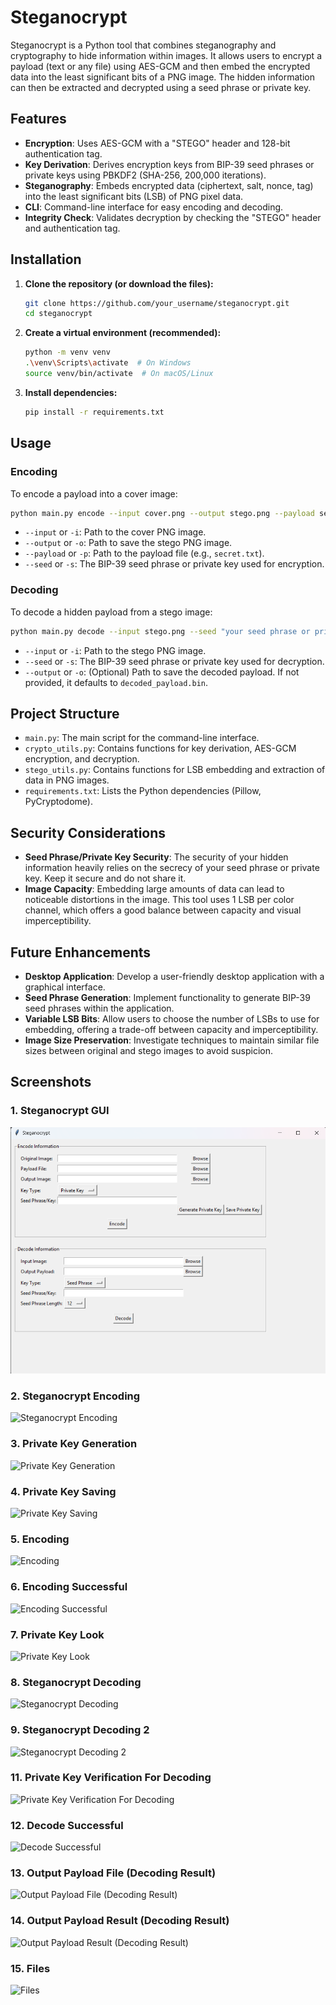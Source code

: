 # Steganocrypt

Steganocrypt is a Python tool that combines steganography and cryptography to hide information within images. It allows users to encrypt a payload (text or any file) using AES-GCM and then embed the encrypted data into the least significant bits of a PNG image. The hidden information can then be extracted and decrypted using a seed phrase or private key.

## Features

- **Encryption**: Uses AES-GCM with a "STEGO" header and 128-bit authentication tag.
- **Key Derivation**: Derives encryption keys from BIP-39 seed phrases or private keys using PBKDF2 (SHA-256, 200,000 iterations).
- **Steganography**: Embeds encrypted data (ciphertext, salt, nonce, tag) into the least significant bits (LSB) of PNG pixel data.
- **CLI**: Command-line interface for easy encoding and decoding.
- **Integrity Check**: Validates decryption by checking the "STEGO" header and authentication tag.

## Installation

1. **Clone the repository (or download the files):**

   ```bash
   git clone https://github.com/your_username/steganocrypt.git
   cd steganocrypt
   ```

2. **Create a virtual environment (recommended):**

   ```bash
   python -m venv venv
   .\venv\Scripts\activate  # On Windows
   source venv/bin/activate  # On macOS/Linux
   ```

3. **Install dependencies:**

   ```bash
   pip install -r requirements.txt
   ```

## Usage

### Encoding

To encode a payload into a cover image:

```bash
python main.py encode --input cover.png --output stego.png --payload secret.txt --seed "your seed phrase or private key"
```

- `--input` or `-i`: Path to the cover PNG image.
- `--output` or `-o`: Path to save the stego PNG image.
- `--payload` or `-p`: Path to the payload file (e.g., `secret.txt`).
- `--seed` or `-s`: The BIP-39 seed phrase or private key used for encryption.

### Decoding

To decode a hidden payload from a stego image:

```bash
python main.py decode --input stego.png --seed "your seed phrase or private key" --output decoded_secret.txt
```

- `--input` or `-i`: Path to the stego PNG image.
- `--seed` or `-s`: The BIP-39 seed phrase or private key used for decryption.
- `--output` or `-o`: (Optional) Path to save the decoded payload. If not provided, it defaults to `decoded_payload.bin`.

## Project Structure

- `main.py`: The main script for the command-line interface.
- `crypto_utils.py`: Contains functions for key derivation, AES-GCM encryption, and decryption.
- `stego_utils.py`: Contains functions for LSB embedding and extraction of data in PNG images.
- `requirements.txt`: Lists the Python dependencies (Pillow, PyCryptodome).

## Security Considerations

- **Seed Phrase/Private Key Security**: The security of your hidden information heavily relies on the secrecy of your seed phrase or private key. Keep it secure and do not share it.
- **Image Capacity**: Embedding large amounts of data can lead to noticeable distortions in the image. This tool uses 1 LSB per color channel, which offers a good balance between capacity and visual imperceptibility.

## Future Enhancements

- **Desktop Application**: Develop a user-friendly desktop application with a graphical interface.
- **Seed Phrase Generation**: Implement functionality to generate BIP-39 seed phrases within the application.
- **Variable LSB Bits**: Allow users to choose the number of LSBs to use for embedding, offering a trade-off between capacity and imperceptibility.
- **Image Size Preservation**: Investigate techniques to maintain similar file sizes between original and stego images to avoid suspicion.

## Screenshots

### 1. Steganocrypt GUI
![Steganocrypt GUI](screenshots/1.steganocrypt.png)

### 2. Steganocrypt Encoding
![Steganocrypt Encoding](screenshots/2._steganocrypt_Encoding.png)

### 3. Private Key Generation
![Private Key Generation](screenshots/3._Private_Key_Generation.png)

### 4. Private Key Saving
![Private Key Saving](screenshots/4._Private_Key_Saving.png)

### 5. Encoding
![Encoding](screenshots/5._Encoding.png)

### 6. Encoding Successful
![Encoding Successful](screenshots/6._Encoding_Successful.png)

### 7. Private Key Look
![Private Key Look](screenshots/7._Private_Key_Look.png)

### 8. Steganocrypt Decoding
![Steganocrypt Decoding](screenshots/8._steganocrypt_Decoding.png)

### 9. Steganocrypt Decoding 2
![Steganocrypt Decoding 2](screenshots/9._steganocrypt_Decoding_2.png)

### 11. Private Key Verification For Decoding
![Private Key Verification For Decoding](screenshots/11._Private_Key_Verification_For_Decoding.png)

### 12. Decode Successful
![Decode Successful](screenshots/12._Decode_Successful.png)

### 13. Output Payload File (Decoding Result)
![Output Payload File (Decoding Result)](screenshots/13._Output_Payload_File(Decoding_Result).png)

### 14. Output Payload Result (Decoding Result)
![Output Payload Result (Decoding Result)](screenshots/14._OutPut_Payload_Result_(Decoding_Result).png)

### 15. Files
![Files](screenshots/15._Files.png)